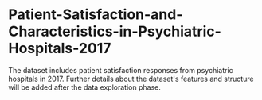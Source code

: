 # Patient-Satisfaction-and-Characteristics-in-Psychiatric-Hospitals-2017
The dataset includes patient satisfaction responses from psychiatric hospitals in 2017. Further details about the dataset's features and structure will be added after the data exploration phase.

